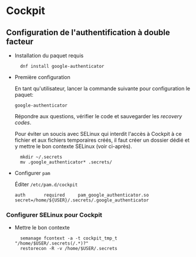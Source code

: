 # Cockpit

## Configuration de l'authentification à double facteur

* Installation du paquet requis

        dnf install google-authenticator

* Première configuration

  En tant qu'utilisateur, lancer la commande suivante pour configuration le paquet:

      google-authenticator

  Répondre aux questions, vérifier le code et sauvegarder les *recovery codes*.

  Pour éviter un soucis avec SELinux qui interdit l'accès à Cockpit à ce fichier et aux fichiers temporaires créés, il faut créer un dossier dédié et y mettre le bon contexte SELinux (voir ci-après).

        mkdir ~/.secrets
        mv .google_authenticator* .secrets/

* Configurer `pam`

  Éditer `/etc/pam.d/cockpit`

      auth       required     pam_google_authenticator.so secret=/home/${USER}/.secrets/.google_authenticator

### Configurer SELinux pour Cockpit

* Mettre le bon contexte

        semanage fcontext -a -t cockpit_tmp_t "/home/$USER/.secrets(/.*)?"
        restorecon -R -v /home/$USER/.secrets

